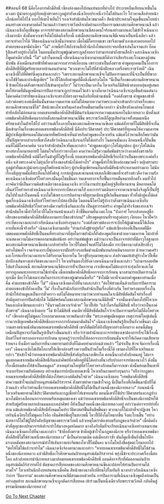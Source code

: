##ตอนที่ 68 นี่คือโองการศักดิ์สิทธิ์
เซียงอ๋องมองไปบนแท่นยกที่ห่างไป ประกายเย็นเยียบฉายขึ้นในดวงตา
ผู้นำตระกูลอู๋กับหญิงชราตระกูลมู่ท่ายังคงนิ่งเงียบประหนึ่งว่าไม่ได้ยินอะไร
โก่วหานสือส่ายหน้าเล็กน้อยให้ไป๋ไช่ บอกให้เขาใจเย็นไว้
รองเจ้าสำนักต้นไหวขมวดคิ้ว สีหน้าประหลาดใจผุดขึ้นบนใบหน้า
คนอย่างพวกเขาคาดคิดไว้นานแล้วว่าพระราชวังหลีจะคัดค้านการปิดอารามของสถานศึกษาหนานซี แล้วเฉินฉางเซิงก็ลุกขึ้นพูด
อาจารย์ย่าของสถานศึกษาหนานซีสองคนใจร้อนอย่างมากและไม่เข้าใจเฉินฉางเซิงมากนัก ดังนั้นพวกเขาจึงไม่ได้คิดถึงเรื่องนี้
แต่เมื่อสถานศึกษาหนานซีมีเจตนาเป็นหนึ่งเดียว แล้วเขาจะทำอะไรได้
วิธีของเฉินฉางเซิงนั้นง่ายมาก
เมื่อไม่มีใครถามเขา เขาจึงถามตัวเองและตอบออกไป
คำตอบของเขามีคำเดียว
“ไม่”
ภาพนี้ทำให้ถังซานสือลิ่วนึกถึงไพ่นกกระจอกที่เขาเล่นในจวนเก่า ก็อดรู้สึกเศร้าอยู่บ้างไม่ได้
ในตอนนั้นประมุขผู้เฒ่าตระกูลถังบอกว่าสามารถฆ่าถังซานสือลิ่ว และเฉินฉางเซิงก็พูดคำเดียวกันนี้
“ไม่”
แล้วในตอนนี้ เสียงเฉินฉางเซิงเบามากแต่ก็ดังกว่าเสียงร้องตะโกนของฝูงชนนับพัน ดังเหมือนสายฟ้าที่ฟาดลงมาจากสวรรค์เบื้องบน
เพราะเขาเป็นสังฆราช คำพูดทุกคนเป็นโองการศักดิ์สิทธิ์ที่มีผู้ศรัทธาหลายล้านคนทำตาม
“พวกเขาจะไม่ไปที่สำนักฝึกหลวงหรือพระราชวังหลี”
เฉินฉางเซิงชี้ไปที่ศิษย์ซึ่งคุกเข่าและกล่าว “เพราะสถานศึกษาหนานซีจะไม่ปิดอารามและที่นี่จะเป็นที่ที่พวกนางใช้ชีวิตและบำเพ็ญเพียร”
ไหวปี้โต้กลับคำพูดที่ดื้อดึงนี้อย่างโมโห “นี่เป็นเรื่องของสถานศึกษาหนานซี ข้าขอให้องค์สังฆราชอย่าได้เข้ามายุ่งเกี่ยว”
ไม่ว่าจะเป็นเวลาใด ไหวเหรินก็มีสีหน้าสงบอบอุ่นอยู่เสมอ ต่อให้ยามที่มันดูเหมือนการปิดอารามจะถูกกำหนดไว้แล้ว นางก็คาดว่าเฉินฉางเซิงจะลุกขึ้นค้านแต่นางไม่คาดคิดว่าท่าทีของเฉินฉางเซิงจะตรงไปตรงมาจนถึงกับทื่อด้านเช่นนี้
“องค์สังฆราช คำพูดของข้าที่กล่าวต่อพระองค์เมื่อคืนนั้นขาดความเคารพ แต่ไม่ได้หมายความว่าพระองค์จะเข้ามาก้าวก่ายเรื่องของสถานศึกษาหนานซีได้”
สีหน้าของไหวเหรินเคร่งเครียดขึ้นยามที่นางกล่าว น้ำเสียงยังคงอ่อนโยนแต่ท่าทีกลับไม่อ่อนตาม
ยอดเขาเทพธิดาศักดิ์สิทธิ์มีต้นกำเนิดมาจากความแตกแยกในนิกายหลวง
นับตั้งแต่เทพธิดาศักดิ์สิทธิ์คนแรกก่อตั้งสถานศึกษาหนานซีขึ้น พระราชวังหลีก็สูญเสียอำนาจทั้งหมดเหนือศรัทธาเต๋าในฝ่ายใต้ไป อย่าว่าแต่เรื่องภายในของสถานศึกษาหนานซีเลย
แม้แต่สังราชก็ไม่มีสิทธิ์ที่จะยื่นมือเข้ามาในเรื่องของยอดเขาเทพธิดาศักดิ์สิทธิ์
นี่คือประวัติศาสตร์ ประวัติศาสตร์ที่ทุกคนให้ความเคารพ
มีผู้บำเพ็ญเพียรแดนใต้มากมายที่พยักหน้าเห็นด้วยกับคำพูดของไหวเหริน แม้แต่โก่วหานสือก็พบว่ามันเป็นปัญหายากลำบากที่เขาก็สงสัยว่าเฉินฉางเซิงจะแก้ไขได้อย่างไร
ในตอนนั้นเอง อีกคนหนึ่งก็ยืนขึ้น คนที่ไม่มีใครคาดคิด
รองเจ้าสำนักต้นไหวยิ้มและกล่าว “คำพูดของผู้อาวุโสไม่ถูกต้อง ผู้อาวุโสได้เดินทางท่องโลกมาหลายปี ไม่สนใจเรื่องราวทางโลก คาดว่าคงไม่รู้ความสัมพันธ์ระหว่างองค์สังฆราชกับเทพธิดาศักดิ์สิทธิ์ แต่มีใครในต้าลู่ที่ไม่รู้เรื่องนี้ ยอดเขาเทพธิดาศักดิ์สิทธิ์เรียกได้ว่าเป็นของพระองค์ครึ่งหนึ่ง แล้วพระองค์จะไม่ยุ่งเกี่ยวเรื่องของสำนักได้อย่างไร”
คำพูดนี้ทำให้เซียงอ๋องขมวดคิ้ว หญิงชราตระกูลมู่ท่ายิ้มและผู้นำตระกูลอู๋ก็พยักหน้าหงึกๆ ผู้บำเพ็ญเพียรคนอื่นกลับมีสีหน้าประหลาดอย่างมาก
ไม่นับเรื่องสัญญาหมั้นที่สะเทือนไปทั้งต้าลู่ การต่อสู้บนสะพานหน่ายเหอก็เพียงพอที่จะสร้างข่าวลือว่าความรักของเฉินฉางเซิงต่อสวีโหย่วหรงนั้นลุกโชนขึ้นมา จนเขาอยากจะรื้อฟื้นการหมั้นหมายอีกครั้ง คนทั่วไปอาจคิดว่านี่เป็นความคิดข้างเดียวของเฉินฉางเซิง ทว่าในงานประชุมใหญ่จู่สือที่หานซาน มีหลายคนได้เห็นสวีโหย่วหรงช่วยเฉินฉางเซิงจากกระบี่ของกวนไป๋ และการร่วมเดินทางจากหานซานถึงจิงตูก็เป็นที่รู้กันไปทั่วแล้วในตอนนี้ หากไม่ใช่เพราะการยึดอำนาจที่สุสานเทียนซูที่เกิดขึ้นตามมา ทั่วทั้งต้าลู่คงได้แต่พูดเรื่องเฉินฉางเซิงกับสวีโหย่วหรงไปสองปีเต็ม ในตอนนี้ใครไม่รู้บ้างว่าสังฆราชเฉินฉางเซิงกับเทพธิดาศักดิ์สิทธิ์สวีโหย่วหรงมีความรักซึ่งกันและกัน เป็นคู่สวรรค์สร้าง
คำพูดไม่จริงจังของรองเจ้าสำนักต้นไหวนี้ทำให้ไหวปี้โมโหจนหน้าแดงก่ำ คิ้วชี้ขึ้นยามที่นางตะโกน “บังอาจ! ใครกล้าลบหลู่ชื่อเสียงของเทพธิดาศักดิ์สิทธิ์ต้องถามกระบี่ของข้าก่อน!”
เสียงพูดคุยบนที่ราบสูงค่อยๆ เงียบลง
ไหวปี้คว้ากระบี่ของนางและกล่าวกับเฉินฉางเซิงอย่างรุนแรง “องค์สังฆราชต้องการจะบีบให้ผู้เฒ่าคนนี้ใช้เลือดอาบที่แห่งนี้จริงหรือ”
เฉินฉางเซิงถามกลับ “ท่านกำลังขู่ข้าอยู่หรือ”
แม้แต่เซียงอ๋องที่เป็นยอดฝีมือเขตแดนเทพศักดิ์สิทธิ์เป็นคนที่ทรงอำนาจที่สุดในราชสำนักก็ยังต้องพูดกับเขาด้วยความเคารพ ไม่กล้าที่จะแสดงความไม่เคารพออกมาแม้แต่น้อย อย่าว่าแต่ข่มขู่เขา แม้ว่านางจะเป็นอาจารย์ย่าที่มีอาวุโสสูงมากของสถานศึกษาหนานซีแต่นางกล้าทำหรือ
ไหวปี้ไม่พอใจแต่ก็ไม่ได้ลงมือ กระบี่ของนางส่งเสียงหึ่งๆ อย่างไม่พอใจ เจตจำนงกระบี่พุ่งออกจากฝักสร้างรอยขีดข่วนนับพันบนก้อนหินรอบกาย
ด้วยความเศร้าและโกรธเกรี้ยวนางแทบจะได้รับบาดเจ็บภายใน ไหวซู่รีบรุดมาพยุงนาง ส่งปราณแท้เข้าสู่ร่างไหวปี้เพื่อปกป้องเส้นทางแห่งจิตของนางเอาไว้
ไหวเหรินมองไปยังดวงตาเฉินฉางเซิงและกล่าว “เผ่ามารถอยทัพไปแล้วในตอนนี้ สถานศึกษาหนานซีต้องการที่จะปิดอาราม เราเพียงแค่ไม่ต้องการจะยุ่งเกี่ยวและไม่อยากถูกคนทะเยอทะยานใช้เท่านั้น เมื่อเทพธิดาศักดิ์สิทธิ์ออกจากการกักตน นางสามารถเปิดอารามได้ทุกเมื่อ มีอะไรไม่เหมาะสมในการกระทำของผู้เฒ่าคนนี้หรือ”
“ข้าไม่มีเวลาที่จะตอบคำพูดของท่านเมื่อคืน คำตอบของข้าก็คือ ‘ไม่’”
เฉินฉางเซิงมองไปที่นางและกล่าว “ต่อให้ท่านเห็นด้วยกับการปิดอาราม คำตอบของข้าก็ยังคงเป็น ‘ไม่’ เรื่องในสำนักกับการปิดสำนักเป็นเรื่องที่ต่างกัน โหย่วหรงมอบเรื่องในสำนักให้ท่านดูแลเป็นการชั่วคราว แต่ไม่ได้หมายความว่าพวกท่านคนใดจะมีสิทธิ์ตัดสินใจทำเรื่องที่สำคัญอย่างการปิดสำนักได้ ไม่มีศิษย์คนใดของสถานศึกษาหนานซีมีสิทธิ์”
จากนั้นเขาก็มองไปที่ไหวเหรินและเผิงเซียนและกล่าว “นั่นรวมถึงพวกเจ้าด้วย”
ไหวปี้เย้ย “แล้วใครกันที่มีสิทธิ์ หรือว่าจะเป็นองค์สังฆราช”
เฉินฉางเซิงตอบ “ไม่ ข้าไม่มีสิทธิ์ คนเดียวที่มีสิทธิ์ตัดสินใจว่าจะปิดอารามหรือไม่ก็คือโหย่วหรง”
เซียงอ๋องผู้ไม่พูดอะไรออกมาตลอดเวลาพลันกล่าวขึ้น “พระองค์พูดมีเหตุผล เหตุการณ์ใหญ่เช่นนี้เราควรเชิญเทพธิดาศักดิ์สิทธิ์ออกจากการกักตนมาตัดสินใจ”
เฉินฉางเซิงพลันรู้สึกเป็นกังวลขึ้นมา
เมื่อวานตรงหน้าผนังหินบนยอดเขาเทพธิดาศักดิ์สิทธิ์ เขาก็สัมผัสได้ถึงปัญหาอย่างเลือนราง ตอนนี้มันดูเหมือนปัญหาจะเริ่มเป็นรูปเป็นร่างขึ้นมาแล้ว
หรือว่าราชสำนักและอาจารย์ของเขาต้องการที่จะใช้เรื่องนี้บีบสวีโหย่วหรงออกจากการกักตน
ทุกคนรู้ว่าการบีบให้ออกจากการกักตนนั้นจะทำให้เกิดความเสียหายร้ายแรง ยิ่งเมื่อรวมกับการที่นางพยายามทำสิ่งที่ไม่เคยทำมาก่อนด้วยแล้ว
“ไม่จำเป็น ข้าจะจัดการเรื่องนี้เอง”
เฉินฉางเซิงไม่เปิดโอกาสให้เซียงอ๋องสร้างความปั่นป่วนในเรื่องนี้ได้ เขามองไปที่ไหวเหรินและกล่าว “ข้าเข้าใจดีว่ายอดเขาเทพธิดาศักดิ์สิทธิ์สำคัญกับนางเพียงใด ตอนนี้นางกำลังกักตนอยู่ ไม่อาจดูแลยอดเขาเทพธิดาศักดิ์สิทธิ์กับเหล่าศิษย์ที่อาศัยอยู่ที่นี่ได้อย่างที่นางรับปากอาจารย์ของนางไว้ ดังนั้นเรื่องนี้ย่อมต้องให้ข้าเป็นคนดูแล”
สาเหตุส่วนใหญ่ที่สวีโหย่วหรงกักตนก็มาจากเขา ดังนั้นย่อมเป็นเขาที่จะแบกรับความรับผิดชอบ อย่างเช่นการปกป้องยอดเขานี้
ไหวเหรินถามอย่างรุนแรง “หรือว่ากฎของยอดเขาเทพธิดาศักดิ์สิทธิ์ข้าก็ต้องให้พระองค์ตัดสินใจด้วย”
เฉินฉางเซิงตอบ “เทพธิดาศักดิ์สิทธิ์ทำความเข้าใจแผ่นป้ายอนุสรณ์คัมภีร์สวรรค์ สังฆราชทำความเข้าใจกฎ นี่เป็นเรื่องที่เกิดขึ้นมานับปีไม่ถ้วนแล้ว หรือว่าท่านเชื่อว่ายอดเขาเทพธิดาศักดิ์สิทธิ์ไม่ได้เป็นส่วนหนึ่งของนิกายหลวง”
ก่อนหน้านี้ไหวเหรินพยายามใช้ประวัติศาสตร์และกฎเพื่อทำให้เขายอมรับ ตอนนี้เขาก็ใช้ประวัติศาสตร์และกฏบ้าง นางไม่มีทางเลือกนอกจากยอมรับเหตุผลของเขา
แม้ว่ายอดเขาเทพธิดาศักดิ์สิทธิ์จะเป็นของนิกายฝ่ายใต้ สำหรับผู้ศรัทธาหลายล้านคนและเหล่าศิษย์ ก็ยังเป็นส่วนหนึ่งของนิกายหลวงอยู่
อย่าว่าแต่อาจารย์ย่าทั้งสาม แม้แต่เทพธิดาศักดิ์สิทธิ์ทั้งหมดในประวัติศาสตร์ฟื้นคืนชีพขึ้นมา พวกนางก็ไม่กล้าที่จะปฏิเสธ
ไหวเหรินนิ่งเงียบไปไม่พูดอะไรอีก
เห็นศิษย์พี่อยู่ในสภาพนี้ ไหวปี้ก็ยิ่งโมโหมากขึ้น จึงตะโกนขึ้น “อย่างน้อยเราก็ไม่ใช่ผู้ใต้บังคับบัญชาของพระราชวังหลี แล้วเหตุใดเราต้องยอมรับกฎของเจ้าด้วย”
เมื่อคิดถึงคำสัญญาของปรมาจารย์เต๋าจะทำให้นางหงุดหงิดมาก นางถึงกับลืมที่จะเรียกเฉินฉางเซิงอย่างเหมาะสม
เฉินฉางเซิงมองไปที่นางและกล่าว “ข้าคือสังฆราช ข้าคือผู้เข้าใจในกฎของนิกาย หรือว่ายอดเขาเทพธิดาศักดิ์สิทธิ์ไม่ใช่ส่วนหนึ่งของนิกายหลวง”
นี่เป็นคำถามเดิม แต่เมื่อกล่าวซ้ำ มันก็ดูแข็งขืนยิ่งขึ้นไปอีก
แรงกดดันของสถานการณ์ทำให้เส้นทางแห่งจิตของไหวปี้ไม่มั่นคง นางโมโหถึงขีดสุดตะโกนออกไป “ต่อให้ไม่ใช่แล้วจะทำไม”
เฉินฉางเซิงจ้องตานางและกล่าว “หากยอดเขาเทพธิดาศักดิ์สิทธิ์ไม่ใช่ส่วนหนึ่งของนิกายหลวง แล้วมีสิทธิ์อะไรศึกษาแผ่นป้ายอนุสรณ์คัมภีร์สวรรค์ พรุ่งนี้ข้าจะประกาศเรื่องนี้ต่อโลก แล้วส่งทหารม้านิกายหลวงมาล้อมยอดเขาเทพธิดาศักดิ์สิทธิ์ ถอนศิลาจารึกที่คัดลอกแผ่นป้ายอนุสรณ์คัมภีร์สวรรค์ไป ตัดขาดการสืบทอดของสถานศึกษาหนานซีและปล่อยให้ท่านปิดอารามได้ตามใจ”
ไหวเหรินนึกถึงบทสนทนาเมื่อคืน สีหน้าของนางก็เปลี่ยนไปในทันที
นางกล่าวกับเฉินฉางเซิงว่าการ ‘ปิดอาราม’ ของสถานศึกษาหนานซีมีสามแบบด้วยกัน
การปิดอารามที่เฉินฉางเซิงพูดถึงย่อมเป็นอย่างสุดท้าย
สถานศึกษาหนานซีจะถูกตัดการสืบทอด เข้าร่วมเป็นหนึ่งเดียวกับพระราชวังหลี กลับคืนสู่ธรรมเนียมของนิกายหลวง!


[Go To Next Chapter]( ./895.md)